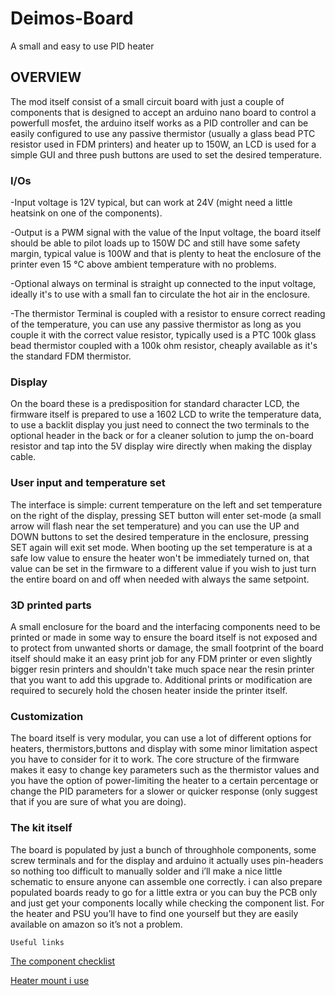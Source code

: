 # Deimos-Board
A small and easy to use PID heater 

## OVERVIEW
The mod itself consist of a small circuit board with just a couple of components that is designed to accept an arduino nano board to control a powerfull mosfet, the arduino itself works as a PID controller and can be easily configured to use any passive thermistor (usually a glass bead PTC resistor used in FDM printers) and heater up to 150W, an LCD is used for a simple GUI and three push buttons are used to set the desired temperature.

### I/Os

-Input voltage is 12V typical, but can work at 24V (might need a little heatsink on one of the components).

-Output is a PWM signal with the value of the Input voltage, the board itself should be able to pilot loads up to 150W DC and still have some safety margin, typical value is 100W and that is plenty to heat the enclosure of the printer even 15 °C above ambient temperature with no problems.

-Optional always on terminal is straight up connected to the input voltage, ideally it's to use with a small fan to circulate the hot air in the enclosure.

-The thermistor Terminal is coupled with a resistor to ensure correct reading of the temperature, you can use any passive thermistor as long as you couple it with the correct value resistor, typically used is a PTC 100k glass bead thermistor coupled with a 100k ohm resistor, cheaply available as it's the standard FDM thermistor.




### Display

On the board these is a predisposition for standard character LCD, the firmware itself is prepared to use a 1602 LCD to write the temperature data, to use a backlit display you just need to connect the two terminals to the optional header in the back or for a cleaner solution to jump the on-board resistor and tap into the 5V display wire directly when making the display cable.

### User input and temperature set

The interface is simple: current temperature on the left and set temperature on the right of the display, pressing SET button will enter set-mode (a small arrow will flash near the set temperature) and you can use the UP and DOWN buttons to set the desired temperature in the enclosure, pressing SET again will exit set mode.
When booting up the set temperature is at a safe low value to ensure the heater won't be immediately turned on, that value can be set in the firmware to a different value if you wish to just turn the entire board on and off when needed with always the same setpoint.

### 3D printed parts

A small enclosure for the board and the interfacing components need to be printed or made in some way to ensure the board itself is not exposed and to protect from unwanted shorts or damage, the small footprint of the board itself should make it an easy print job for any FDM printer or even slightly bigger resin printers and shouldn't take much space near the resin printer that you want to add this upgrade to. Additional prints or modification are required to securely hold the chosen heater inside the printer itself.


### Customization

The board itself is very modular, you can use a lot of different options for heaters, thermistors,buttons and display with some minor limitation aspect you have to consider for it to work. The core structure of the firmware makes it easy to change key parameters such as the thermistor values and you have the option of power-limiting the heater to a certain percentage or change the PID parameters for a slower or quicker response (only suggest that if you are sure of what you are doing).

### The kit itself

The board is populated by just a bunch of throughhole components, some screw terminals and for the display and arduino it actually uses pin-headers so nothing too difficult to manually solder and i’ll make a nice little schematic to ensure anyone can assemble one correctly. i can also prepare populated boards ready to go for a little extra or you can buy the PCB only and just get your components locally while checking the component list. For the heater and PSU you’ll have to find one yourself but they are easily available on amazon so it’s not a problem.

	Useful links
  [The component checklist](https://docs.google.com/spreadsheets/d/1y2S4blwJZZ-803kOBqK99VzKAkgP2FpXWgCPjR_RUzY/edit#gid=1386834576) 

  [Heater mount i use](https://www.thingiverse.com/thing:4305321)

